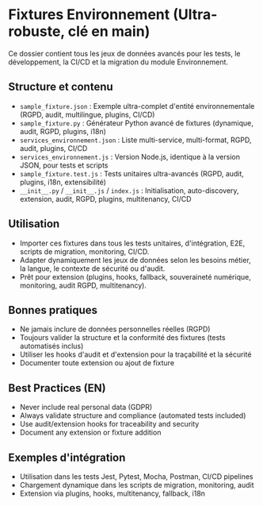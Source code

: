 # Fixtures Environnement (Ultra-robuste, clé en main)

Ce dossier contient tous les jeux de données avancés pour les tests, le développement, la CI/CD et la migration du module Environnement.

## Structure et contenu
- `sample_fixture.json` : Exemple ultra-complet d'entité environnementale (RGPD, audit, multilingue, plugins, CI/CD)
- `sample_fixture.py` : Générateur Python avancé de fixtures (dynamique, audit, RGPD, plugins, i18n)
- `services_environnement.json` : Liste multi-service, multi-format, RGPD, audit, plugins, CI/CD
- `services_environnement.js` : Version Node.js, identique à la version JSON, pour tests et scripts
- `sample_fixture.test.js` : Tests unitaires ultra-avancés (RGPD, audit, plugins, i18n, extensibilité)
- `__init__.py` / `__init__.js` / `index.js` : Initialisation, auto-discovery, extension, audit, RGPD, plugins, multitenancy, CI/CD

## Utilisation
- Importer ces fixtures dans tous les tests unitaires, d'intégration, E2E, scripts de migration, monitoring, CI/CD.
- Adapter dynamiquement les jeux de données selon les besoins métier, la langue, le contexte de sécurité ou d'audit.
- Prêt pour extension (plugins, hooks, fallback, souveraineté numérique, monitoring, audit RGPD, multitenancy).

## Bonnes pratiques
- Ne jamais inclure de données personnelles réelles (RGPD)
- Toujours valider la structure et la conformité des fixtures (tests automatisés inclus)
- Utiliser les hooks d'audit et d'extension pour la traçabilité et la sécurité
- Documenter toute extension ou ajout de fixture

## Best Practices (EN)
- Never include real personal data (GDPR)
- Always validate structure and compliance (automated tests included)
- Use audit/extension hooks for traceability and security
- Document any extension or fixture addition

## Exemples d'intégration
- Utilisation dans les tests Jest, Pytest, Mocha, Postman, CI/CD pipelines
- Chargement dynamique dans les scripts de migration, monitoring, audit
- Extension via plugins, hooks, multitenancy, fallback, i18n
